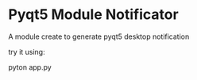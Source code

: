 # Pyqt5 Module Notificator

A module create to generate pyqt5 desktop notification

try it using:

pyton app.py
